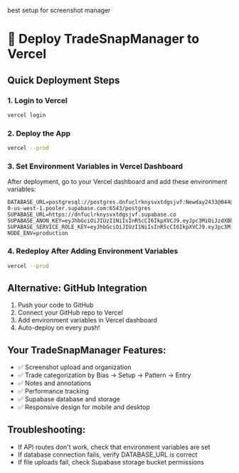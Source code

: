 best setup for screenshot manager
# 🚀 Deploy TradeSnapManager to Vercel

## Quick Deployment Steps

### 1. Login to Vercel
```bash
vercel login
```

### 2. Deploy the App
```bash
vercel --prod
```

### 3. Set Environment Variables in Vercel Dashboard
After deployment, go to your Vercel dashboard and add these environment variables:

```
DATABASE_URL=postgresql://postgres.dnfuclrknysvxtdgsjvf:Newday2433@044@aws-0-us-west-1.pooler.supabase.com:6543/postgres
SUPABASE_URL=https://dnfuclrknysvxtdgsjvf.supabase.co
SUPABASE_ANON_KEY=eyJhbGciOiJIUzI1NiIsInR5cCI6IkpXVCJ9.eyJpc3MiOiJzdXBhYmFzZSIsInJlZiI6ImRuZnVjbHJrbnlzdnh0ZGdzanZmIiwicm9sZSI6ImFub24iLCJpYXQiOjE3NTM4MzQyMDAsImV4cCI6MjA2OTQxMDIwMH0.SPhSIPldIpL1LtOQCPmRuurAzrOozfIHWZKFJkvL2ug
SUPABASE_SERVICE_ROLE_KEY=eyJhbGciOiJIUzI1NiIsInR5cCI6IkpXVCJ9.eyJpc3MiOiJzdXBhYmFzZSIsInJlZiI6ImRuZnVjbHJrbnlzdnh0ZGdzanZmIiwicm9sZSI6InNlcnZpY2Vfcm9sZSIsImlhdCI6MTc1MzgzNDIwMCwiZXhwIjoyMDY5NDEwMjAwfQ.Ejsq8Hfu8Rgfw3aRRSbQ7eERL4DVTvmr_giUw2HyV0w
NODE_ENV=production
```

### 4. Redeploy After Adding Environment Variables
```bash
vercel --prod
```

## Alternative: GitHub Integration

1. Push your code to GitHub
2. Connect your GitHub repo to Vercel
3. Add environment variables in Vercel dashboard
4. Auto-deploy on every push!

## Your TradeSnapManager Features:
- ✅ Screenshot upload and organization
- ✅ Trade categorization by Bias → Setup → Pattern → Entry
- ✅ Notes and annotations
- ✅ Performance tracking
- ✅ Supabase database and storage
- ✅ Responsive design for mobile and desktop

## Troubleshooting:
- If API routes don't work, check that environment variables are set
- If database connection fails, verify DATABASE_URL is correct
- If file uploads fail, check Supabase storage bucket permissions
